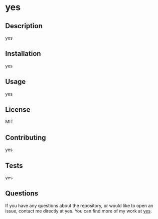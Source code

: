 
# yes

## Description
yes

## Installation
yes

## Usage
yes

## License
MIT

## Contributing
yes

## Tests
yes

## Questions
If you have any questions about the repository, or would like to open an issue, contact me directly at yes. You can find more of my work at [yes](https://github.com/yes/).
  